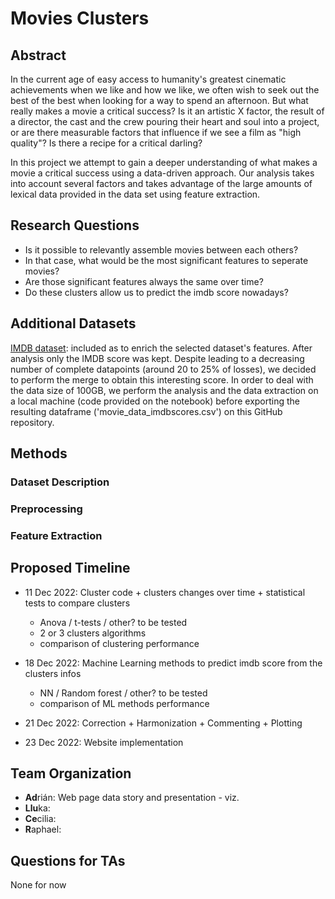 # Movies Clusters

## Abstract

In the current age of easy access to humanity's greatest cinematic achievements when we like and how we like, we often wish to seek out the best of the best when looking for a way to spend an afternoon. But what really makes a movie a critical success? Is it an artistic X factor, the result of a director, the cast and the crew pouring their heart and soul into a project, or are there measurable factors that influence if we see a film as "high quality"? Is there a recipe for a critical darling?

In this project we attempt to gain a deeper understanding of what makes a movie a critical success using a data-driven approach. Our analysis takes into account several factors and takes advantage of the large amounts of lexical data provided in the data set using feature extraction.

## Research Questions

* Is it possible to relevantly assemble movies between each others?
* In that case, what would be the most significant features to seperate movies? 
* Are those significant features always the same over time? 
* Do these clusters allow us to predict the imdb score nowadays?


## Additional Datasets

[IMDB dataset](https://www.imdb.com/interfaces/): included as to enrich the selected dataset's features. After analysis only the IMDB score was kept. Despite leading to a decreasing number of complete datapoints (around 20 to 25% of losses), we decided to perform the merge to obtain this interesting score. In order to deal with the data size of 100GB, we perform the analysis and the data extraction on a local machine (code provided on the notebook) before exporting the resulting dataframe ('movie_data_imdbscores.csv') on this GitHub repository. 

## Methods

### Dataset Description

### Preprocessing

### Feature Extraction

###


## Proposed Timeline

* 11 Dec 2022: Cluster code + clusters changes over time + statistical tests to compare clusters
  * Anova / t-tests / other? to be tested
  * 2 or 3 clusters algorithms
  * comparison of clustering performance 
               
* 18 Dec 2022: Machine Learning methods to predict imdb score from the clusters infos
  * NN / Random forest / other? to be tested
  * comparison of ML methods performance
          
* 21 Dec 2022: Correction + Harmonization + Commenting + Plotting

* 23 Dec 2022: Website implementation

## Team Organization

* **Ad**rián: Web page data story and presentation - viz.
* **Llu**ka:
* **Ce**cilia:
* **R**aphael:

## Questions for TAs

None for now

